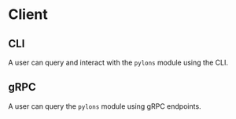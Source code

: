 <!--
order: 6
-->

# Client


## CLI

A user can query and interact with the `pylons` module using the CLI.


## gRPC

A user can query the `pylons` module using gRPC endpoints.
